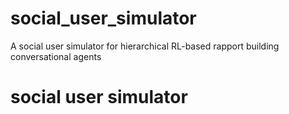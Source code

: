# social_user_simulator
A social user simulator for hierarchical RL-based rapport building conversational agents
# social user simulator
